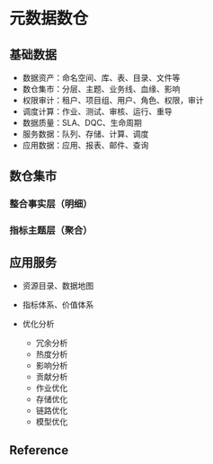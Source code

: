 # 元数据数仓

## 基础数据

- 数据资产：命名空间、库、表、目录、文件等
- 数仓集市：分层、主题、业务线、血缘、影响
- 权限审计：租户、项目组、用户、角色、权限，审计
- 调度计算：作业、测试、审核、运行、重导
- 数据质量：SLA、DQC、生命周期
- 服务数据：队列、存储、计算、调度
- 应用数据：应用、报表、邮件、查询

## 数仓集市

### 整合事实层（明细）

### 指标主题层（聚合）

## 应用服务

- 资源目录、数据地图
- 指标体系、价值体系
- 优化分析

    - 冗余分析
    - 热度分析
    - 影响分析
    - 贡献分析
    - 作业优化
    - 存储优化
    - 链路优化
    - 模型优化

## Reference

